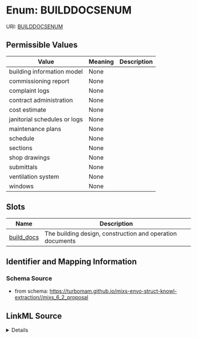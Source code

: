 # Enum: BUILDDOCSENUM



URI: [BUILDDOCSENUM](BUILDDOCSENUM)

## Permissible Values

| Value | Meaning | Description |
| --- | --- | --- |
| building information model | None |  |
| commissioning report | None |  |
| complaint logs | None |  |
| contract administration | None |  |
| cost estimate | None |  |
| janitorial schedules or logs | None |  |
| maintenance plans | None |  |
| schedule | None |  |
| sections | None |  |
| shop drawings | None |  |
| submittals | None |  |
| ventilation system | None |  |
| windows | None |  |




## Slots

| Name | Description |
| ---  | --- |
| [build_docs](build_docs.md) | The building design, construction and operation documents |






## Identifier and Mapping Information







### Schema Source


* from schema: https://turbomam.github.io/mixs-envo-struct-knowl-extraction//mixs_6_2_proposal




## LinkML Source

<details>
```yaml
name: BUILD_DOCS_ENUM
from_schema: https://turbomam.github.io/mixs-envo-struct-knowl-extraction//mixs_6_2_proposal
rank: 1000
permissible_values:
  building information model:
    text: building information model
  commissioning report:
    text: commissioning report
  complaint logs:
    text: complaint logs
  contract administration:
    text: contract administration
  cost estimate:
    text: cost estimate
  janitorial schedules or logs:
    text: janitorial schedules or logs
  maintenance plans:
    text: maintenance plans
  schedule:
    text: schedule
  sections:
    text: sections
  shop drawings:
    text: shop drawings
  submittals:
    text: submittals
  ventilation system:
    text: ventilation system
  windows:
    text: windows

```
</details>
